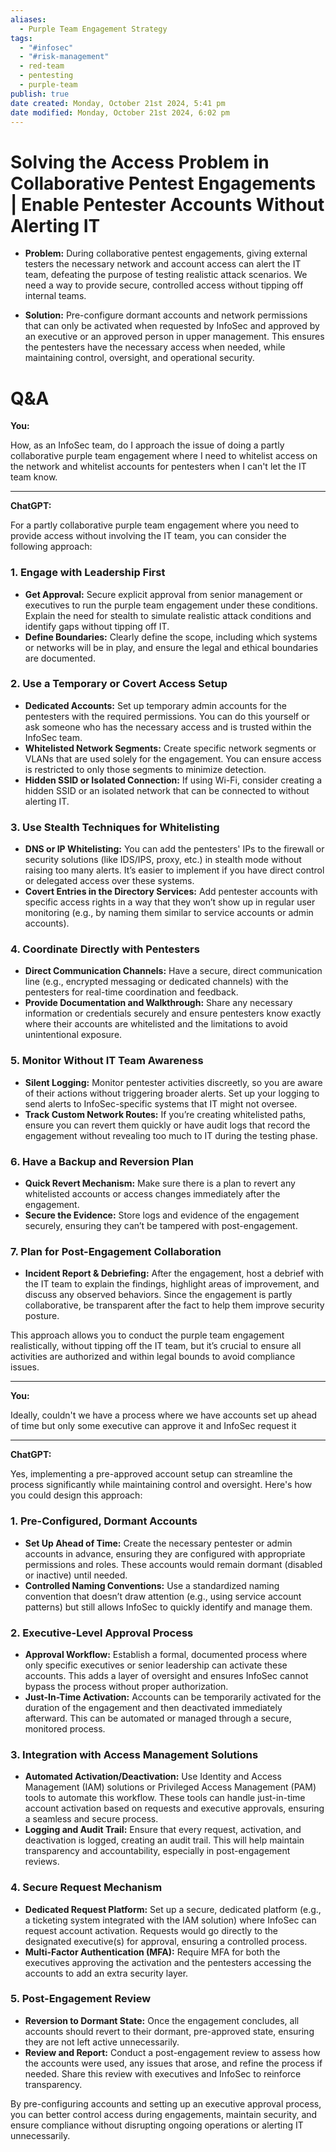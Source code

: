 ```yaml
---
aliases:
  - Purple Team Engagement Strategy
tags:
  - "#infosec"
  - "#risk-management"
  - red-team
  - pentesting
  - purple-team
publish: true
date created: Monday, October 21st 2024, 5:41 pm
date modified: Monday, October 21st 2024, 6:02 pm
---
```


# Solving the Access Problem in Collaborative Pentest Engagements | Enable Pentester Accounts Without Alerting IT

- **Problem:** During collaborative pentest engagements, giving external testers the necessary network and account access can alert the IT team, defeating the purpose of testing realistic attack scenarios. We need a way to provide secure, controlled access without tipping off internal teams.

- **Solution:** Pre-configure dormant accounts and network permissions that can only be activated when requested by InfoSec and approved by an executive or an approved person in upper management. This ensures the pentesters have the necessary access when needed, while maintaining control, oversight, and operational security.

# Q&A

**You:**

How, as an InfoSec team, do I approach the issue of doing a partly collaborative purple team engagement where I need to whitelist access on the network and whitelist accounts for pentesters when I can't let the IT team know.  

* * *

**ChatGPT:**

For a partly collaborative purple team engagement where you need to provide access without involving the IT team, you can consider the following approach:

### 1. **Engage with Leadership First**

- **Get Approval:** Secure explicit approval from senior management or executives to run the purple team engagement under these conditions. Explain the need for stealth to simulate realistic attack conditions and identify gaps without tipping off IT.
- **Define Boundaries:** Clearly define the scope, including which systems or networks will be in play, and ensure the legal and ethical boundaries are documented.

### 2. **Use a Temporary or Covert Access Setup**

- **Dedicated Accounts:** Set up temporary admin accounts for the pentesters with the required permissions. You can do this yourself or ask someone who has the necessary access and is trusted within the InfoSec team.
- **Whitelisted Network Segments:** Create specific network segments or VLANs that are used solely for the engagement. You can ensure access is restricted to only those segments to minimize detection.
- **Hidden SSID or Isolated Connection:** If using Wi-Fi, consider creating a hidden SSID or an isolated network that can be connected to without alerting IT.

### 3. **Use Stealth Techniques for Whitelisting**

- **DNS or IP Whitelisting:** You can add the pentesters' IPs to the firewall or security solutions (like IDS/IPS, proxy, etc.) in stealth mode without raising too many alerts. It’s easier to implement if you have direct control or delegated access over these systems.
- **Covert Entries in the Directory Services:** Add pentester accounts with specific access rights in a way that they won’t show up in regular user monitoring (e.g., by naming them similar to service accounts or admin accounts).

### 4. **Coordinate Directly with Pentesters**

- **Direct Communication Channels:** Have a secure, direct communication line (e.g., encrypted messaging or dedicated channels) with the pentesters for real-time coordination and feedback.
- **Provide Documentation and Walkthrough:** Share any necessary information or credentials securely and ensure pentesters know exactly where their accounts are whitelisted and the limitations to avoid unintentional exposure.

### 5. **Monitor Without IT Team Awareness**

- **Silent Logging:** Monitor pentester activities discreetly, so you are aware of their actions without triggering broader alerts. Set up your logging to send alerts to InfoSec-specific systems that IT might not oversee.
- **Track Custom Network Routes:** If you’re creating whitelisted paths, ensure you can revert them quickly or have audit logs that record the engagement without revealing too much to IT during the testing phase.

### 6. **Have a Backup and Reversion Plan**

- **Quick Revert Mechanism:** Make sure there is a plan to revert any whitelisted accounts or access changes immediately after the engagement.
- **Secure the Evidence:** Store logs and evidence of the engagement securely, ensuring they can’t be tampered with post-engagement.

### 7. **Plan for Post-Engagement Collaboration**

- **Incident Report & Debriefing:** After the engagement, host a debrief with the IT team to explain the findings, highlight areas of improvement, and discuss any observed behaviors. Since the engagement is partly collaborative, be transparent after the fact to help them improve security posture.

This approach allows you to conduct the purple team engagement realistically, without tipping off the IT team, but it’s crucial to ensure all activities are authorized and within legal bounds to avoid compliance issues.

* * *

**You:**

Ideally, couldn't we have a process where we have accounts set up ahead of time but only some executive can approve it and InfoSec request it

* * *

**ChatGPT:**

Yes, implementing a pre-approved account setup can streamline the process significantly while maintaining control and oversight. Here's how you could design this approach:

### 1. **Pre-Configured, Dormant Accounts**

- **Set Up Ahead of Time:** Create the necessary pentester or admin accounts in advance, ensuring they are configured with appropriate permissions and roles. These accounts would remain dormant (disabled or inactive) until needed.
- **Controlled Naming Conventions:** Use a standardized naming convention that doesn’t draw attention (e.g., using service account patterns) but still allows InfoSec to quickly identify and manage them.

### 2. **Executive-Level Approval Process**

- **Approval Workflow:** Establish a formal, documented process where only specific executives or senior leadership can activate these accounts. This adds a layer of oversight and ensures InfoSec cannot bypass the process without proper authorization.
- **Just-In-Time Activation:** Accounts can be temporarily activated for the duration of the engagement and then deactivated immediately afterward. This can be automated or managed through a secure, monitored process.

### 3. **Integration with Access Management Solutions**

- **Automated Activation/Deactivation:** Use Identity and Access Management (IAM) solutions or Privileged Access Management (PAM) tools to automate this workflow. These tools can handle just-in-time account activation based on requests and executive approvals, ensuring a seamless and secure process.
- **Logging and Audit Trail:** Ensure that every request, activation, and deactivation is logged, creating an audit trail. This will help maintain transparency and accountability, especially in post-engagement reviews.

### 4. **Secure Request Mechanism**

- **Dedicated Request Platform:** Set up a secure, dedicated platform (e.g., a ticketing system integrated with the IAM solution) where InfoSec can request account activation. Requests would go directly to the designated executive(s) for approval, ensuring a controlled process.
- **Multi-Factor Authentication (MFA):** Require MFA for both the executives approving the activation and the pentesters accessing the accounts to add an extra security layer.

### 5. **Post-Engagement Review**

- **Reversion to Dormant State:** Once the engagement concludes, all accounts should revert to their dormant, pre-approved state, ensuring they are not left active unnecessarily.
- **Review and Report:** Conduct a post-engagement review to assess how the accounts were used, any issues that arose, and refine the process if needed. Share this review with executives and InfoSec to reinforce transparency.

By pre-configuring accounts and setting up an executive approval process, you can better control access during engagements, maintain security, and ensure compliance without disrupting ongoing operations or alerting IT unnecessarily.